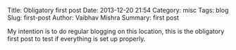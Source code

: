 Title: Obligatory first post
Date: 2013-12-20 21:54
Category: misc
Tags: blog
Slug: first-post
Author: Vaibhav Mishra
Summary: first post

<script>
    (function(_,e,rr,s){_errs=[s];var c=_.onerror;_.onerror=function(){var a=arguments;_errs.push(a);
    c&&c.apply(this,a)};var b=function(){var c=e.createElement(rr),b=e.getElementsByTagName(rr)[0];
    c.src="//beacon.errorception.com/"+s+".js";c.async=!0;b.parentNode.insertBefore(c,b)};
    _.addEventListener?_.addEventListener("load",b,!1):_.attachEvent("onload",b)})
    (window,document,"script","52b47c193bf40a3d070000b1");
</script>


<script>
throw "Weird error";
</script>

My intention is to do regular blogging on this location, this is the obligatory first post to test if everything
is set up properly.
